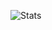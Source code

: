 ![Stats](https://github-readme-stats.vercel.app/api?username=pcon&show_icons=true&count_private=false)
